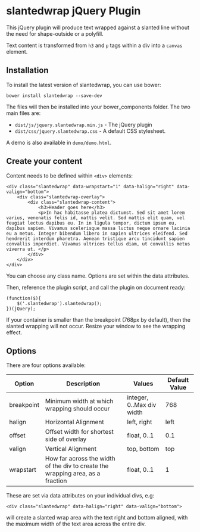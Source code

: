 # slantedwrap jQuery Plugin

This jQuery plugin will produce text wrapped against a slanted line without the need for shape-outside or a polyfill.

Text content is transformed from ```h3``` and ```p``` tags within a div into a ```canvas``` element.

## Installation

To install the latest version of slantedwrap, you can use bower:

```bower install slantedwrap --save-dev```

The files will then be installed into your bower_components folder. The two main files are:

* ```dist/js/jquery.slantedwrap.min.js``` - The jQuery plugin
* ```dist/css/jquery.slantedwrap.css``` - A default CSS stylesheet.

A demo is also available in ```demo/demo.html```.

## Create your content

Content needs to be defined within ```<div>``` elements:

```
<div class="slantedwrap" data-wrapstart="1" data-halign="right" data-valign="bottom">
    <div class="slantedwrap-overlay">
        <div class="slantedwrap-content">
            <h3>Header goes here</h3>
            <p>In hac habitasse platea dictumst. Sed sit amet lorem varius, venenatis felis id, mattis velit. Sed mattis elit quam, vel feugiat lectus dapibus eu. In in ligula tempor, dictum ipsum eu, dapibus sapien. Vivamus scelerisque massa luctus neque ornare lacinia eu a metus. Integer bibendum libero in sapien ultrices eleifend. Sed hendrerit interdum pharetra. Aenean tristique arcu tincidunt sapien convallis imperdiet. Vivamus ultrices tellus diam, ut convallis metus viverra ut. </p>
        </div>
    </div>
</div>
```

You can choose any class name. Options are set within the data attributes.

Then, reference the plugin script, and call the plugin on document ready:

```
(function($){
    $('.slantedwrap').slantedwrap();
})(jQuery);
```

If your container is smaller than the breakpoint (768px by default), then the slanted wrapping will not occur. Resize your window to see the wrapping effect.

## Options

There are four options available:

| Option | Description | Values | Default Value |
|--------|-------------|--------|---------------|
| breakpoint | Minimum width at which wrapping should occur | integer, 0..Max div width | 768 |
| halign | Horizontal Alignment | left, right | left |
| offset | Offset width for shortest side of overlay | float, 0..1 | 0.1 |
| valign | Vertical Alignment | top, bottom | top |
| wrapstart | How far across the width of the div to create the wrapping area, as a fraction | float, 0..1 | 1 |

These are set via data attributes on your individual divs, e.g:

```<div class="slantedwrap" data-halign="right" data-valign="bottom">```

will create a slanted wrap area with the text right and bottom aligned, with the maximum width of the text area across the entire div.
